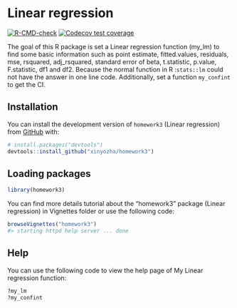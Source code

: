 
<!-- README.md is generated from README.Rmd. Please edit that file -->

# Linear regression

<!-- badges: start -->

[![R-CMD-check](https://github.com/xinyozha/homework3/actions/workflows/R-CMD-check.yaml/badge.svg)](https://github.com/xinyozha/homework3/actions/workflows/R-CMD-check.yaml)
[![Codecov test
coverage](https://codecov.io/gh/xinyozha/homework3/branch/main/graph/badge.svg)](https://app.codecov.io/gh/xinyozha/homework3?branch=main)
<!-- badges: end -->

The goal of this R package is set a Linear regression function (my_lm)
to find some basic information such as point estimate, fitted.values,
residuals, mse, rsquared, adj_rsquared, standard error of beta,
t.statistic, p.value, F.statistic, df1 and df2. Because the normal
function in R :`stats::lm` could not have the answer in one line code.
Additionally, set a function `my_confint` to get the CI.

## Installation

You can install the development version of `homework3` (Linear
regression) from [GitHub](https://github.com/) with:

``` r
# install.packages("devtools")
devtools::install_github("xinyozha/homework3")
```

## Loading packages

``` r
library(homework3)
```

You can find more details tutorial about the “homework3” package (Linear
regression) in Vignettes folder or use the following code:

``` r
browseVignettes("homework3")
#> starting httpd help server ... done
```

## Help

You can use the following code to view the help page of My Linear
regression function:

``` r
?my_lm
?my_confint
```
